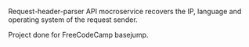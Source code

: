 Request-header-parser API mocroservice recovers the IP, language and operating system of the request sender.

Project done for FreeCodeCamp basejump.

